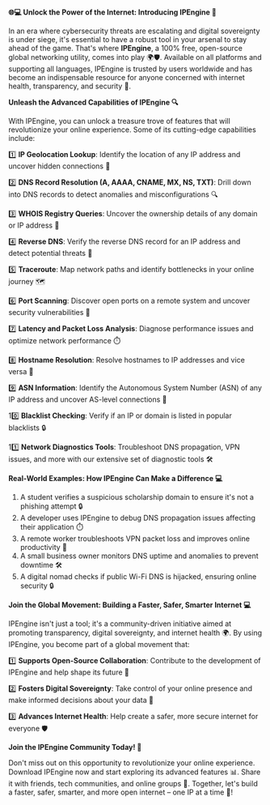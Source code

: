 **🌐💻 Unlock the Power of the Internet: Introducing IPEngine 🚀**

In an era where cybersecurity threats are escalating and digital sovereignty is under siege, it's essential to have a robust tool in your arsenal to stay ahead of the game. That's where **IPEngine**, a 100% free, open-source global networking utility, comes into play 🌍🛡️. Available on all platforms and supporting all languages, IPEngine is trusted by users worldwide and has become an indispensable resource for anyone concerned with internet health, transparency, and security 🔐.

**Unleash the Advanced Capabilities of IPEngine 🔍**

With IPEngine, you can unlock a treasure trove of features that will revolutionize your online experience. Some of its cutting-edge capabilities include:

1️⃣ **IP Geolocation Lookup**: Identify the location of any IP address and uncover hidden connections 📍

2️⃣ **DNS Record Resolution (A, AAAA, CNAME, MX, NS, TXT)**: Drill down into DNS records to detect anomalies and misconfigurations 🔍

3️⃣ **WHOIS Registry Queries**: Uncover the ownership details of any domain or IP address 🔑

4️⃣ **Reverse DNS**: Verify the reverse DNS record for an IP address and detect potential threats 🚨

5️⃣ **Traceroute**: Map network paths and identify bottlenecks in your online journey 🗺️

6️⃣ **Port Scanning**: Discover open ports on a remote system and uncover security vulnerabilities 🔩

7️⃣ **Latency and Packet Loss Analysis**: Diagnose performance issues and optimize network performance ⏱️

8️⃣ **Hostname Resolution**: Resolve hostnames to IP addresses and vice versa 📡

9️⃣ **ASN Information**: Identify the Autonomous System Number (ASN) of any IP address and uncover AS-level connections 🔗

10️⃣ **Blacklist Checking**: Verify if an IP or domain is listed in popular blacklists 🔒

11️⃣ **Network Diagnostics Tools**: Troubleshoot DNS propagation, VPN issues, and more with our extensive set of diagnostic tools 🛠️

**Real-World Examples: How IPEngine Can Make a Difference 💻**

1. A student verifies a suspicious scholarship domain to ensure it's not a phishing attempt 🔒
2. A developer uses IPEngine to debug DNS propagation issues affecting their application ⏱️
3. A remote worker troubleshoots VPN packet loss and improves online productivity 📡
4. A small business owner monitors DNS uptime and anomalies to prevent downtime 🛠️
5. A digital nomad checks if public Wi-Fi DNS is hijacked, ensuring online security 🔒

**Join the Global Movement: Building a Faster, Safer, Smarter Internet 💻**

IPEngine isn't just a tool; it's a community-driven initiative aimed at promoting transparency, digital sovereignty, and internet health 🌍. By using IPEngine, you become part of a global movement that:

1️⃣ **Supports Open-Source Collaboration**: Contribute to the development of IPEngine and help shape its future 🔩

2️⃣ **Fosters Digital Sovereignty**: Take control of your online presence and make informed decisions about your data 📡

3️⃣ **Advances Internet Health**: Help create a safer, more secure internet for everyone 🛡️

**Join the IPEngine Community Today! 🌟**

Don't miss out on this opportunity to revolutionize your online experience. Download IPEngine now and start exploring its advanced features 📊. Share it with friends, tech communities, and online groups 🤝. Together, let's build a faster, safer, smarter, and more open internet – one IP at a time 🔗!
